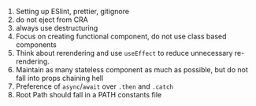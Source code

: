 1. Setting up ESlint, prettier, gitignore
2. do not eject from CRA
3. always use destructuring
4. Focus on creating functional component, do not use class based components
5. Think about rerendering and use `useEffect` to reduce unnecessary re-rendering.
5. Maintain as many stateless component as much as possible, but do not fall into props chaining hell
6. Preference of `async`/`await` over `.then` and `.catch`
7. Root Path should fall in a PATH constants file 
